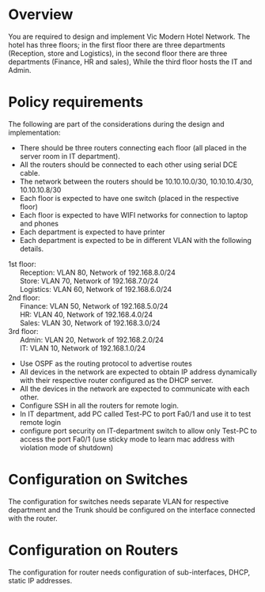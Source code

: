 # Overview
You are required to design and implement Vic Modern Hotel Network. The hotel has three floors; in the first floor there are three departments (Reception, store and Logistics), in the second floor there are three departments (Finance, HR and sales), While the third floor hosts the IT and Admin.
# Policy requirements
The following are part of the considerations during the design and implementation:
*	There should be three routers connecting each floor (all placed in the server room in IT department).
*	All the routers should be connected to each other using serial DCE cable.
*	The network between the routers should  be 10.10.10.0/30, 10.10.10.4/30, 10.10.10.8/30
*	Each floor is expected to have one switch (placed in the respective floor)
*	Each floor is expected to have WIFI networks for connection to laptop and phones
*	Each department is expected to have printer
*	Each department is expected to be in different VLAN with the following details.

1st floor:<br />
&nbsp;&nbsp;&nbsp;&nbsp;&nbsp;&nbsp;Reception: VLAN 80, Network of 192.168.8.0/24<br />
&nbsp;&nbsp;&nbsp;&nbsp;&nbsp;&nbsp;Store: VLAN 70, Network of 192.168.7.0/24<br />
&nbsp;&nbsp;&nbsp;&nbsp;&nbsp;&nbsp;Logistics: VLAN 60, Network of 192.168.6.0/24<br />
2nd floor:<br />
&nbsp;&nbsp;&nbsp;&nbsp;&nbsp;&nbsp;Finance: VLAN 50, Network of 192.168.5.0/24<br />
&nbsp;&nbsp;&nbsp;&nbsp;&nbsp;&nbsp;HR: VLAN 40, Network of 192.168.4.0/24<br />
&nbsp;&nbsp;&nbsp;&nbsp;&nbsp;&nbsp;Sales: VLAN 30, Network of 192.168.3.0/24<br />
3rd floor:<br />
&nbsp;&nbsp;&nbsp;&nbsp;&nbsp;&nbsp;Admin: VLAN 20, Network of 192.168.2.0/24<br />
&nbsp;&nbsp;&nbsp;&nbsp;&nbsp;&nbsp;IT: VLAN 10, Network of 192.168.1.0/24<br />
*	Use OSPF as the routing protocol to advertise routes
*	All devices in the network are expected to obtain IP address dynamically with their respective router configured as the DHCP server.
*	All the devices in the network are expected to communicate with each other.
*	Configure SSH in all the routers for remote login.
*	In IT department, add PC called Test-PC to port Fa0/1 and use it to test remote login
*	configure port security on IT-department switch to allow only Test-PC to access the port Fa0/1 (use sticky mode to learn mac address with violation mode of shutdown)

# Configuration on Switches
The configuration for switches needs separate VLAN for respective department and the Trunk should be configured on the interface connected with the router.
# Configuration on Routers
The configuration for router needs configuration of sub-interfaces, DHCP, static IP addresses.
